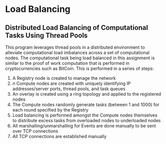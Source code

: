 # Load Balancing
## Distributed Load Balancing of Computational Tasks Using Thread Pools
This program leverages thread pools in a distributed environment to alleviate computational load imbalances across a set of computational nodes. The computational task being load balanced in this assignment is similar to the proof of work computation that is performed in cryptocurrencies such as BitCoin. This is performed in a series of steps:
1. A Registry node is created to manage the network
2. n Compute nodes are created with uniquely identifying IP addresses/server ports, thread pools, and task queues
3. An overlay is created using a ring topology and applied to the registered nodes
4. The Compute nodes randomly generate tasks (between 1 and 1000) for each round specified by the Registry
5. Load balancing is performed amongst the Compute nodes themselves to distribute excess tasks from overloaded nodes to underloaded nodes
6. All marshalling/unmarshalling for Events are done manually to be sent over TCP connections
7. All TCP connections are established manually
